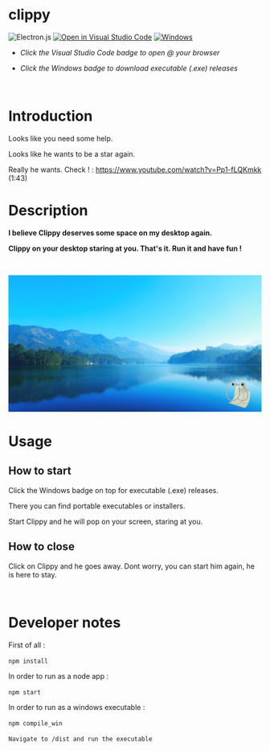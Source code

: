 # clippy

![Electron.js](https://img.shields.io/badge/Electron-191970?style=for-the-badge&logo=Electron&logoColor=white) 
[![Open in Visual Studio Code](https://img.shields.io/badge/Visual%20Studio%20Code-0078d7.svg?style=for-the-badge&logo=visual-studio-code&logoColor=white)](https://open.vscode.dev/rept0id/clippy)
[![Windows](https://img.shields.io/badge/Windows-0078D6?style=for-the-badge&logo=windows&logoColor=white)](https://github.com/rept0id/clippy/releases/tag/publish)

* *Click the Visual Studio Code badge to open @ your browser*

* *Click the Windows badge to download executable (.exe) releases*

<br>

# Introduction

Looks like you need some help. 

Looks like he wants to be a star again.

Really he wants. Check ! : https://www.youtube.com/watch?v=Pp1-fLQKmkk (1:43) 

# Description

**I believe Clippy deserves some space on my desktop again.**

**Clippy on your desktop staring at you. That's it. Run it and have fun !**

<br>

![alt text](https://github.com/rept0id/clippy/blob/clippy_main/assets/img/screenshot1.png?raw=true)


# Usage

## How to start

Click the Windows badge on top for executable (.exe) releases.

There you can find portable executables or installers.

Start Clippy and he will pop on your screen, staring at you.

## How to close

Click on Clippy and he goes away. Dont worry, you can start him again, he is here to stay.

<br>

# Developer notes

First of all :

```npm install```

In order to run as a node app :

```npm start```

In order to run as a windows executable :

```npm compile_win```

```Navigate to /dist and run the executable```
